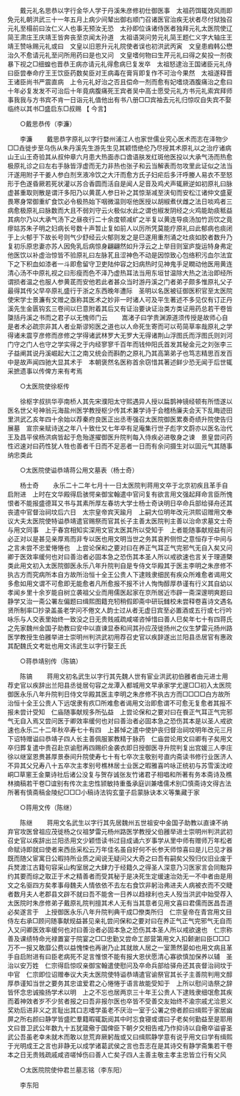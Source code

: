 <!-- { "loadSidebar": true } -->
　　戴元礼名思恭以字行金华人学于丹溪朱彦修初仕御医事　太祖药饵辄效风雨即免元礼朝洪武三十一年五月上病少间辇出御右顺门召诸医官治疾无状者尽付狱独召元礼至榻前曰汝仁义人也事无预汝无恐　太孙即位诛诸侍医者独拜元礼太医院使辽简王肃庄王庆靖王皆奔丧至京闻太孙道　太祖语哭问劳元礼简王题仁义字大轴庄王靖王赞咏赐元礼或曰　文皇以旧恩升元礼院使者误也初洪武丙寅　文皇患瘕韩公懋治久不愈请元礼至问所用药曰是也又问　文皇嗜何物曰生芹元礼曰得之矣投一剂夜暴下视之□细蝗也晋恭王病亦请元礼得愈病巳复发卒　太祖怒逮治王国诸臣元礼侍曰臣尝奉命疗王王饮臣药数矣臣对王病毒在膏肓即复作不可治今果然　太祖遂释晋王诸臣尚书严震直病　上令元礼好治之否且偿命一剂而愈有妃嗜烧酒腹痛治之愈曰十年必复发发不可治后十年竟病腹痛死王宾者吴中高士愿受元礼方书元礼索宾拜师事我我与方书宾不肯一日诣元礼值他出有书八册□□宾袖去元礼归惊叹自失宾不娶临终以其书□盛启东□叔赐 
【 今言】 

　　○戴思恭传（李濂） 

　　李濂 
　　戴思恭字原礼以字行婺州浦江人也家世儒业究心医术而志在泽物少□□垚徙步至乌伤从朱丹溪先生游先生见其颖悟绝伦乃尽授其术原礼以之治疗诸病山王山王奇验其从叔仲章六月患大热面赤口谵语肤发红斑他医投以大承气汤而热愈极原礼诊之曰左右手脉皆浮虚而无力非热也张子和云当解表而勿攻里此证似之法当汗遂用附子干姜人参白剂烹液冷饮之大汗而愈方氏子妇疟后多汗呼媵人易衣不至怒形于色遂昏厥若死状灌以苏合香圆而活自是闻人足音及鸡犬声辄厥逆如初原礼曰脉虚甚重取则散是谓汗多阳乃以黄茋人参日补之其惊渐减至浃旬而安松江诸仲文盛夏畏寒身常御重纩食饮必令极热始下咽微温则呕他医授以胡椒煮伏雌之法日啖鸡者三病愈极原礼曰脉数而大且不弱刘守云火极似水此之谓也椒发阴经之火鸡能助痰秪益其病尔乃以大承气汤下之昼夜行二十余度顿减纩之半复以黄连导痰汤加竹沥饮之竟瘳姑苏朱子明之妇病长号数十声暂止复如前人以厉所凭莫能疗原礼曰此郁病也痰闭于上火郁于下故长号则气少舒经云火郁则发之是巳遂用重剂涌之吐痰如胶者数升乃复初乐原忠妻亦苏人因免乳后病惊身翩翩然如升浮云之上举目则室庐旋运特身弗定他医饮以补虚治惊皆不验原礼曰左脉芤且涩神色不动是因惊致心包络积污血尔法宜下之下积血如漆者一斗即愈留守卫吏陆仲容之妇病热时见神鬼手足瞤动他医用黄连清心汤不中原礼视之曰形瘦而色不泽乃虚热耳法当用东垣甘温除大热之法治即经所谓损者温之也服人参黄茋而安他若此者甚众当时游丹溪之门者弟子颇多惟原礼父子最得其传父早卒原礼盛行于浙之东西晚年遭际　圣明以名医被征御医积官至太医院使宋学士景濂有文赠之亟称其医术之妙非一时诸人可及平生著述不多见仅有订正丹溪先生金匮钩玄三卷间以巳意附着其后又有证治要诀证治类方类证用药总若干卷皆櫽括丹溪之书而之君子以无愧师门云 
　　嵩渚子曰学贵渊源道须传授是故师心自是者术必疏宗非其人者业斯谬矧医之道也以人命死生寄而可以苟简草率哉原礼之学得诸未震亨彦修而彦修之学得诸武林罗大无罗大无得诸荆山浮图氏而浮图氏则刘河门守之门人也守之学实得之于内经寥寥千百年而钱仲阳氏首发其秘金元之刘张李三子益阐其说丹溪崛起大江之南又统会而斟酌之原礼乃其高第弟子也笃志精思百发百中是故声闻四驰大显其术于　本朝褒然名医称首余窃惜其著述鲜少恐无闻于后世辄采摭遗事以传俾方来有考焉 

　　○太医院使徐枢传 

　　徐枢字叔拱华亭南桥人其先宋濮阳太守熙遇异人授以扁鹊神镜经顿有所悟遂以医名世父号神翁元海盐州医学教授枢少传其术兼学诗于会稽杨廉夫会天下乱晦迹田里洪武乙亥年四十余始以荐秦府良医正出丞枣强召太医院御医累奏奇绩升院使告归展墓　宣宗亲赋诗送之年八十致仕又七年卒有足庵集行世子彪字文蔚亦以医名治代王及昌平侯杨洪病皆起于危殆遂擢御医升院判每入侍疾必进敬身之谏　景皇尝问药性迟速对曰药性犹人牲也善者千日而不足恶者一日而有余问摄生对以固元气其随事纳忠类此 

　　○太医院使谥恭靖蒋公用文墓表（杨士奇） 

　　杨士奇 
　　永乐二十二年七月十一日太医院判蒋用文卒于北京初疾且革手自启附进　上时在文华殿得启骇愕亲御宝翰遣中官问复有欲言用文强起拜命言臣所愧恨者不能报盛德耳又书与其素所厚左春坊大学士杨士奇诀明日卒命兵部给驿舟还其丧遣中官督治祠坟后六日　太宗皇帝宾天踰月　上嗣大位明年改元洪熙诏赠用文奉议大夫太医院使特谥恭靖遣官赐祭而官其长子主善太医院判主善以治命求墓文士奇与用文同事　上于春宫相知实深用文官太医其所以受知于　上者能随事献规益有问必正对以是甚见亲厚焉而非专以医也用文明当世之务其哀矜侧怛之意恒存于中间与之言未尝不忠爱惓惓也　上尝论保和之要对曰在养正气耳正气完邪气无自入矣又问卿于医效率缓何也对曰善治者必固本急之恐伤其本圣人所以戒欲速也言关于理道槩类此用文初入太医院御医永乐八年升院判自是专侍文华殿其于医主李明之朱彦修不执古方而究病所本自方故所治恒十全王公贵人下逮贱隶细民有疾众所难愈者谒用文多愈如用文谓不可愈即无能愈者凡所愈报不报不计人恂恂醇厚恭谨有行义其自幼以孝闻乡里十余岁能自树立袭祖父业而用儒医起家在京所居近市辟一斋深邃明爽题曰静学又治一斋公署左偏题曰缉熙图籍充牣稍假即斋中研玩雠校未尝释卷喜诗文遇名贤所制率□抄录盖虽老学问不倦文人韵士过从者无虚日宾至必置酒或五行或七行吟咏乐与人交表里始终一致没之日无贵贱戚疏咸嗟咨悼惜曰善人巳矣年七十有四蒋氏之先家魏州金国子助教曰安中以直谏显泰和间其孙应茂徙扬州之仪生梦雷元扬州路医学教授生伯雝举进士崇明州判洪武初用荐召史官以疾辞遂出兰阳县丞居官有惠政其配魏氏文考妣也用文讳武生以字行娶王氏 

　　○蒋恭靖别传（陈镐） 

　　陈镐 
　　蒋用文初名武生以字行其先魏人世有宦业洪武初伯雝者由元进士用荐史官以疾辞出兰阳县丞徙居句容之龙潭入都城用文早承家学尤邃□□初入太医院御医永乐八年升院判日侍文华殿其医主李明之朱彦修不执古方而□□□□白方故所治恒十全王公贵人下远氓隶有疚□所难愈者谒用文治即愈谓不可愈无复愈者其报不报未尝计受知　仁庙随事献规多所弘益　上尝论保和之要对曰在飬正气耳正气完邪气无自入焉又尝问医于卿效率缓何也对曰善治者必固本急之恐伤其本是以圣人戒欲速也永乐二十二年秋卒寿七十有四　上甚悼之遣中使护丧归督治祠坟明年改元三月下诏特赠谥曰恭靖子四人长主善佩服冢教精于脉药　仁庙尝论用文曰卿有子矣用文卒归葬复遣中贵召赴京谕慰再四赐织金袭衣即日授御医寻升院判复出宫媛三人李庄徐以继室恩赉甚厚景泰间升院使寿七十有七卒次主敬别号直内斋读书修行业医济人不异其父兄寿八十五卒次主孝别号樵林居士业医之暇雅喜吟咏正统初与苏雪溪沈崆峒□草窻王金粟诗社后诸公没复与贺存诚张友竹诸君子相唱和所著有务本斋诗及樵林摘稿若干卷□谊别有传次主忠性颕敏持重蚤承庭训兼嗜儒术别□慎斋诗文得古法所著有慎斋稿金陵纪□□□小稿诗法钩玄童子启蒙脉诀本义等集藏于家 

　　○蒋用文传（陈继） 

　　陈继 
　　蒋用文名武生以字行其先居魏州五世祖安中金国子助教以直谏不纳弃官攻医曾祖应茂徙杨之仪祖梦雷元杨州路医学教授父伯雝举进士崇明州判洪武初召史官以疾辞出兰阳丞用文少颖悟读书过目成诵六岁事学从里中师有赠师万年松者命赋诗即就曰使者来西岳采松云万年佳名虽自好何不长参天师惊喜曰是儿巳见才器既而随父宦寓日公暇持所业质之闻说无疑问父大奇之曰吾有嗣矣父殁归仪旧业废于兵燹渡江古籍句容采山构室居之大肆力于经籍久之得圣人深意乃习医家言会同黜异约其要而综之取正于术之精善者而受其秘于是决死生定缓速治効无一不中者由是用文之名驱四方矣孝事母魏夫人情依依不去左右食饮非躬治弗进夫人病被衣而不交睫者数月夫人老郡县文辟不就曰吾不能舍一日养以趋禄利也夫人殁当洪武中始受荐入太医院时朱彦修弟子戴原礼院判擅其术人无有当其意者见用文喜曰君儒而医昌吾道必矣遂言于　上授御医永乐八年升院判典干成□僚类所归　仁宗皇帝在青宫用文目侍左右承□顾问随事献规益甚见亲礼尝问保和之要对曰在养正气正气完邪气无自而入又问卿医效率缓何也对曰善治者必固本急之恐伤其本圣人所以戒欲速也　仁宗称善及课绩特命光禄置宴于院宴之□□忠勤又尝命工部营第用文入扣颡谢曰臣□□□万不一报又敢靡公费以益愧悚也再谢乃止其就故人居之一室萧然晏如也用文病且革手自启附进有曰臣老病死不足言惟恨不能有报大恩伏愿清心寡欲慎加保养以辅　圣治以安万姓　仁宗得启惊叹亲御宝翰遣使慰问及卒命兵部给驿舟还其丧督治祠坟于中官　仁宗即位诏赠奉议大夫太医院使特谥恭靖遣官谕祭官其长子主善院判用文醇厚恭谨知当世之要务其忠谊爱君之心惓惓于语言故能受知于　上所以慰问诰祭之辞皆怀念忠诚揄扬学术以明　上之不忘也居两京三十年王公贵人下逮贱隶细氓愈其疾而着神效者岁不少贫者报之曰吾非报尔医也卒皆不受善交友始终不渝宗戚尤洽恩义奖劝后进非义之言耻出其口志嗜学虽老不厌治一室于公署之傍者颜曰缉熙于家居幽屏之所右颜曰静学皆盛贮羣籍暇辄翫阅其中时忘食寝或谓曰子老矣何勤益至是耶用文曰昔卫武公年数九十五犹箴儆于国俾臣下朝夕交相告戒乃作抑诗以自儆卒谥睿圣武公吾虽老幸未就木而敢以怠荒弃厥躬哉或又曰缉熙静学意有说乎用文曰学有缉熙于光明成王之言也非静无以成学诸葛武侯之言也吾志在是其诗交有静学斋集若干卷本之日无贵贱疏戚咸咨嗟悼伤曰善人亡矣子四人主善主敬主孝主忠皆立行有父风 

　　○太医院院使仲君兰墓志铭（李东阳） 

　　李东阳 
